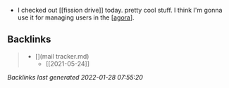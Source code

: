 - I checked out [[fission drive]] today. pretty cool stuff. I think I'm gonna use it for managing users in the [[agora]]. 

[//begin]: # "Autogenerated link references for markdown compatibility"
[agora]: agora.md "agora"
[//end]: # "Autogenerated link references"

## Backlinks

> - [](mail tracker.md)
>   - [[2021-05-24]]

_Backlinks last generated 2022-01-28 07:55:20_
